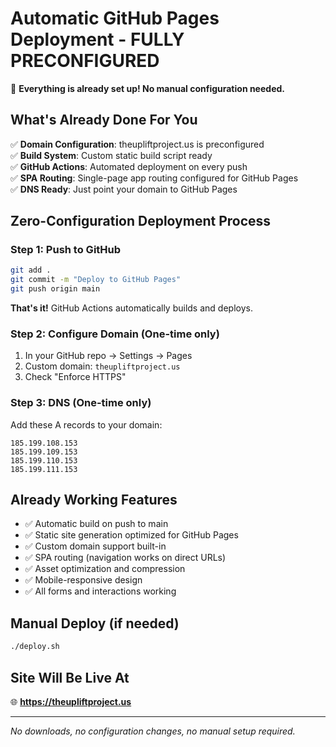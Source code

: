 # Automatic GitHub Pages Deployment - FULLY PRECONFIGURED

🎉 **Everything is already set up! No manual configuration needed.**

## What's Already Done For You

✅ **Domain Configuration**: theupliftproject.us is preconfigured  
✅ **Build System**: Custom static build script ready  
✅ **GitHub Actions**: Automated deployment on every push  
✅ **SPA Routing**: Single-page app routing configured for GitHub Pages  
✅ **DNS Ready**: Just point your domain to GitHub Pages  

## Zero-Configuration Deployment Process

### Step 1: Push to GitHub
```bash
git add .
git commit -m "Deploy to GitHub Pages"
git push origin main
```
**That's it!** GitHub Actions automatically builds and deploys.

### Step 2: Configure Domain (One-time only)
1. In your GitHub repo → Settings → Pages
2. Custom domain: `theupliftproject.us`
3. Check "Enforce HTTPS"

### Step 3: DNS (One-time only)
Add these A records to your domain:
```
185.199.108.153
185.199.109.153  
185.199.110.153
185.199.111.153
```

## Already Working Features

- ✅ Automatic build on push to main
- ✅ Static site generation optimized for GitHub Pages
- ✅ Custom domain support built-in
- ✅ SPA routing (navigation works on direct URLs)
- ✅ Asset optimization and compression
- ✅ Mobile-responsive design
- ✅ All forms and interactions working

## Manual Deploy (if needed)
```bash
./deploy.sh
```

## Site Will Be Live At
🌐 **https://theupliftproject.us**

---
*No downloads, no configuration changes, no manual setup required.*